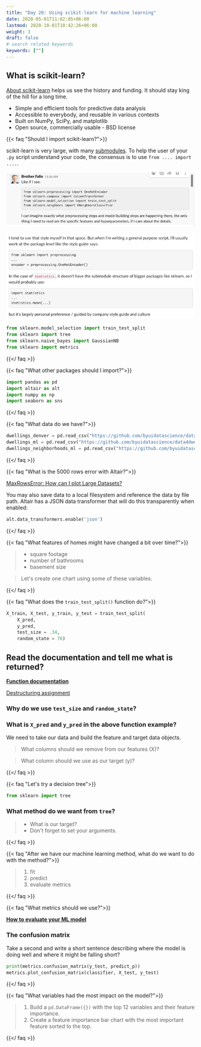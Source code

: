 ```yaml
---
title: "Day 20: Using scikit-learn for machine learning"
date: 2020-05-01T11:02:05+06:00
lastmod: 2020-10-01T10:42:26+06:00
weight: 3
draft: false
# search related keywords
keywords: [""]
---
```



## What is scikit-learn?

[About scikit-learn](https://scikit-learn.org/stable/about.html) helps us see the history and funding.  It should stay king of the hill for a long time.

- Simple and efficient tools for predictive data analysis
- Accessible to everybody, and reusable in various contexts
- Built on NumPy, SciPy, and matplotlib
- Open source, commercially usable - BSD license


{{< faq "Should I import scikit-learn?">}}

scikit-learn is very large, with many [submodules](https://scikit-learn.org/stable/user_guide.html).  To help the user of your `.py` script understand your code, the consensus is to use `from .... import ....`.

![](falin_from.png)

![](falin_general.png)


```python
from sklearn.model_selection import train_test_split
from sklearn import tree
from sklearn.naive_bayes import GaussianNB
from sklearn import metrics
```

{{</ faq >}}


{{< faq "What other packages should I import?">}}


```python
import pandas as pd 
import altair as alt
import numpy as np
import seaborn as sns
```

{{</ faq >}}


{{< faq "What data do we have?">}}

```python
dwellings_denver = pd.read_csv("https://github.com/byuidatascience/data4dwellings/raw/master/data-raw/dwellings_denver/dwellings_denver.csv")
dwellings_ml = pd.read_csv("https://github.com/byuidatascience/data4dwellings/raw/master/data-raw/dwellings_ml/dwellings_ml.csv")
dwellings_neighborhoods_ml = pd.read_csv("https://github.com/byuidatascience/data4dwellings/raw/master/data-raw/dwellings_neighborhoods_ml/dwellings_neighborhoods_ml.csv")   
```

{{</ faq >}}


{{< faq "What is the 5000 rows error with Altair?">}}

[MaxRowsError: How can I plot Large Datasets?](https://altair-viz.github.io/user_guide/faq.html#maxrowserror-how-can-i-plot-large-datasets)

You may also save data to a local filesystem and reference the data by file path. Altair has a JSON data transformer that will do this transparently when enabled:

```python
alt.data_transformers.enable('json')
```

{{</ faq >}}


{{< faq "What features of homes might have changed a bit over time?">}}

> - square footage
> - number of bathrooms
> - basement size

> Let's create one chart using some of these variables.

{{</ faq >}}


{{< faq "What does the `train_test_split()` function do?">}}


```python
X_train, X_test, y_train, y_test = train_test_split(
    X_pred, 
    y_pred, 
    test_size = .34, 
    random_state = 76)   
```

## Read the documentation and tell me what is returned?

__[Function documentation](https://scikit-learn.org/stable/modules/generated/sklearn.model_selection.train_test_split.html)__   


[Destructuring assignment](https://riptutorial.com/python/example/14981/destructuring-assignment)

### Why do we use `test_size` and `random_state`?

### What is `X_pred` and `y_pred`  in the above function example?

We need to take our data and build the feature and target data objects.

> What columns should we remove from our features (X)?   

> What column should we use as our target (y)?

{{</ faq >}}

{{< faq "Let's try a decision tree">}}

```python
from sklearn import tree
```

### What method do we want from `tree`?

> - What is our target?   
> - Don't forget to set your arguments.   

{{</ faq >}}

{{< faq "After we have our machine learning method, what do we want to do with the method?">}}

> 1. fit
> 2. predict
> 3. evaluate metrics

{{</ faq >}}

{{< faq "What metrics should we use?">}}

__[How to evaluate your ML model](https://ranvir.xyz/blog/how-to-evaluate-your-machine-learning-model-like-a-pro-metrics/)__


### The confusion matrix

Take a second and write a short sentence describing where the model is doing well and where it might be falling short?

```python
print(metrics.confusion_matrix(y_test, predict_p))
metrics.plot_confusion_matrix(classifier, X_test, y_test)

```

{{</ faq >}}


{{< faq "What variables had the most impact on the model?">}}

> 1. Build a `pd.DataFrame({})` with the top 12 variables and their feature importance.   
> 2. Create a feature importance bar chart with the most important feature sorted to the top.


{{</ faq >}}
